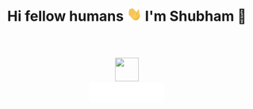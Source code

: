 <h1 align="center">Hi fellow humans <img src="https://raw.githubusercontent.com/ABSphreak/ABSphreak/master/gifs/Hi.gif" width="30px"> I'm Shubham 🥳</h1>
<br />
<br />

<p align="center">
  <img width='48px' height='48px' src='https://github.githubassets.com/assets/mona-loading-default-c3c7aad1282f.gif' />
  <br />
  <img width='150px' height='40px' src='one-moment-please.svg' />
</p>
<br />
<br />

<!--<div align="center">
  <h2>Live Updates</h2>

![](https://komarev.com/ghpvc/?username=Stroller15&color=2A7FBA) [![wakatime](https://wakatime.com/badge/user/018cea7d-2a89-45e2-961f-da7c5046bd0a.svg)](https://wakatime.com/@018cea7d-2a89-45e2-961f-da7c5046bd0a)
</div>

<div align="center">
  <img height="180em" src="https://github-readme-stats.vercel.app/api/top-langs/?username=Stroller15&show_icons=true&bg_color=333333&title_color=2A7FBA&icon_color=2A7FBA&text_color=2A7FBA&layout=compact&langs_count=6" alt="Top Languages">
  <img height="180em" src="https://github-readme-stats.vercel.app/api?username=Stroller15&count_private=true&show_icons=true&bg_color=333333&title_color=2A7FBA&icon_color=2A7FBA&text_color=2A7FBA" alt="GitHub Stats">
</div>

<div align="center">
  
### Currently working with the technologies listed below but always excited to learn and explore new areas
  
  ![My Skills](https://go-skill-icons.vercel.app/api/icons?i=js,typescript,nodejs,golang,react,nextjs,reactnative,mongodb,postgres&color=2A7FBA)
</div>
